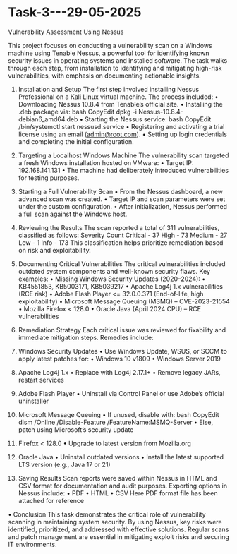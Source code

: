 # Task-3---29-05-2025

Vulnerability Assessment Using Nessus

This project focuses on conducting a vulnerability scan on a Windows machine using Tenable Nessus, a powerful tool for identifying known security issues 
in operating systems and installed software. The task walks through each step, from installation to identifying and mitigating high-risk vulnerabilities, 
with emphasis on documenting actionable insights.

1. Installation and Setup
 The first step involved installing Nessus Professional on a Kali Linux virtual machine. The process included:
 •	Downloading Nessus 10.8.4 from Tenable’s official site.
 •	Installing the .deb package via:
      bash 
      CopyEdit
      dpkg -i Nessus-10.8.4-debian6_amd64.deb
 •	Starting the Nessus service:
      bash
      CopyEdit
      /bin/systemctl start nessusd.service
 •	Registering and activating a trial license using an email (admin@root.com).
 •	Setting up login credentials and completing the initial configuration.

2. Targeting a Localhost Windows Machine
 The vulnerability scan targeted a fresh Windows installation hosted on VMware:
 •	Target IP: 192.168.141.131
 •	The machine had deliberately introduced vulnerabilities for testing purposes.

3. Starting a Full Vulnerability Scan
 •	From the Nessus dashboard, a new advanced scan was created.
 •	Target IP and scan parameters were set under the custom configuration.
 •	After initialization, Nessus performed a full scan against the Windows host.
4. Reviewing the Results
 The scan reported a total of 311 vulnerabilities, classified as follows:
  Severity	Count
    Critical - 37
    High -     73
    Medium -   27
    Low	 -     1
    Info -     173
This classification helps prioritize remediation based on risk and exploitability.

5. Documenting Critical Vulnerabilities
 The critical vulnerabilities included outdated system components and well-known security flaws. Key examples:
•	Missing Windows Security Updates (2020–2024):
• KB4551853, KB5003171, KB5039217
•	Apache Log4j 1.x vulnerabilities (RCE risk)
•	Adobe Flash Player <= 32.0.0.371 (End-of-life, high exploitability)
•	Microsoft Message Queuing (MSMQ) – CVE-2023-21554
•	Mozilla Firefox < 128.0
•	Oracle Java (April 2024 CPU) – RCE vulnerabilities

6. Remediation Strategy
 Each critical issue was reviewed for fixability and immediate mitigation steps. Remedies include:
 1. Windows Security Updates
 •	Use Windows Update, WSUS, or SCCM to apply latest patches for:
   •	Windows 10 v1809
   •	Windows Server 2019
 2. Apache Log4j 1.x
   •	Replace with Log4j 2.17.1+
   •	Remove legacy JARs, restart services
 3. Adobe Flash Player
   •	Uninstall via Control Panel or use Adobe’s official uninstaller
 4. Microsoft Message Queuing
   •	If unused, disable with:
bash
CopyEdit
dism /Online /Disable-Feature /FeatureName:MSMQ-Server
   •	Else, patch using Microsoft’s security update
 5. Firefox < 128.0
   •	Upgrade to latest version from Mozilla.org 
 6. Oracle Java
   •	Uninstall outdated versions
   •	Install the latest supported LTS version (e.g., Java 17 or 21)
7. Saving Results
Scan reports were saved within Nessus in HTML and CSV format for documentation and audit purposes. Exporting options in Nessus include:
   •	PDF
   •	HTML
   •	CSV
Here PDF format file has been attached for reference

•	Conclusion
This task demonstrates the critical role of vulnerability scanning in maintaining system security. By using Nessus, key risks were identified, prioritized,
and addressed with effective solutions. Regular scans and patch management are essential in mitigating exploit risks and securing IT environments.
